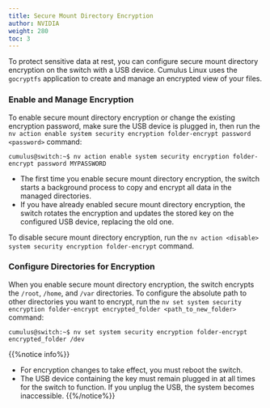 ```yaml
---
title: Secure Mount Directory Encryption
author: NVIDIA
weight: 280
toc: 3
---
```


To protect sensitive data at rest, you can configure secure mount directory encryption on the switch with a USB device. Cumulus Linux uses the `gocryptfs` application to create and manage an encrypted view of your files.

### Enable and Manage Encryption

To enable secure mount directory encryption or change the existing encryption password, make sure the USB device is plugged in, then run the `nv action enable system security encryption folder-encrypt password <password>` command:

```
cumulus@switch:~$ nv action enable system security encryption folder-encrypt password MYPASSWORD
```

- The first time you enable secure mount directory encryption, the switch starts a background process to copy and encrypt all data in the managed directories.
- If you have already enabled secure mount directory encryption, the switch rotates the encryption and updates the stored key on the configured USB device, replacing the old one.

To disable secure mount directory encryption, run the `nv action <disable> system security encryption folder-encrypt` command.

### Configure Directories for Encryption

When you enable secure mount directory encryption, the switch encrypts the `/root`, `/home`, and `/var` directories. To configure the absolute path to other directories you want to encrypt, run the `nv set system security encryption folder-encrypt encrypted_folder <path_to_new_folder>` command:

```
cumulus@switch:~$ nv set system security encryption folder-encrypt encrypted_folder /dev
```

{{%notice info%}}
- For encryption changes to take effect, you must reboot the switch.
- The USB device containing the key must remain plugged in at all times for the switch to function. If you unplug the USB, the system becomes inaccessible.
{{%/notice%}}
